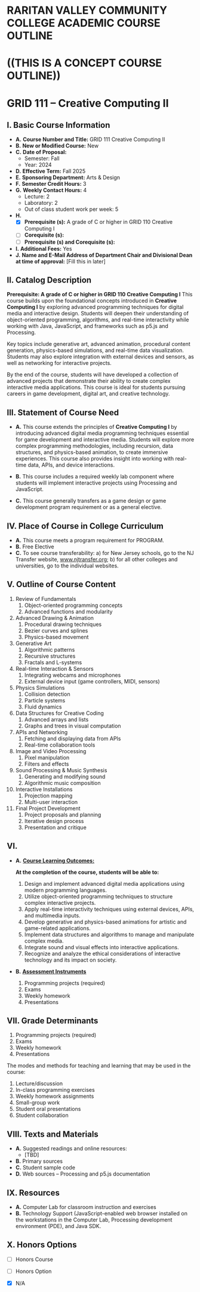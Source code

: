 # RARITAN VALLEY COMMUNITY COLLEGE ACADEMIC COURSE OUTLINE

# ((THIS IS A CONCEPT COURSE OUTLINE))

# GRID 111 – Creative Computing II

## I. Basic Course Information

- **A.** **Course Number and Title:** GRID 111 Creative Computing II
- **B.** **New or Modified Course:** New
- **C.** **Date of Proposal:**  
    - Semester: Fall  
    - Year: 2024
- **D.** **Effective Term:** Fall 2025
- **E.** **Sponsoring Department:** Arts & Design
- **F.** **Semester Credit Hours:** 3
- **G.** **Weekly Contact Hours:** 4
    - Lecture: 2
    - Laboratory: 2  
    - Out of class student work per week: 5
- **H.**  
    - [x] **Prerequisite (s):** A grade of C or higher in GRID 110 Creative Computing I
    - [ ] **Corequisite (s):**
    - [ ] **Prerequisite (s) and Corequisite (s):**
- **I.** **Additional Fees:** Yes
- **J.** **Name and E-Mail Address of Department Chair and Divisional Dean at time of approval:** [Fill this in later]

## II. Catalog Description

**Prerequisite: A grade of C or higher in GRID 110 Creative Computing I** This course builds upon the foundational concepts introduced in **Creative Computing I** by exploring advanced programming techniques for digital media and interactive design. Students will deepen their understanding of object-oriented programming, algorithms, and real-time interactivity while working with Java, JavaScript, and frameworks such as p5.js and Processing.

Key topics include generative art, advanced animation, procedural content generation, physics-based simulations, and real-time data visualization. Students may also explore integration with external devices and sensors, as well as networking for interactive projects.

By the end of the course, students will have developed a collection of advanced projects that demonstrate their ability to create complex interactive media applications. This course is ideal for students pursuing careers in game development, digital art, and creative technology.

## III. Statement of Course Need

- **A.** This course extends the principles of **Creative Computing I** by introducing advanced digital media programming techniques essential for game development and interactive media. Students will explore more complex programming methodologies, including recursion, data structures, and physics-based animation, to create immersive experiences. This course also provides insight into working with real-time data, APIs, and device interactions.

- **B.** This course includes a required weekly lab component where students will implement interactive projects using Processing and JavaScript.

- **C.** This course generally transfers as a game design or game development program requirement or as a general elective.

## IV. Place of Course in College Curriculum

- **A.** This course meets a program requirement for PROGRAM.
- **B.** Free Elective
- **C.** To see course transferability: a) for New Jersey schools, go to the NJ Transfer website, www.njtransfer.org; b) for all other colleges and universities, go to the individual websites.

## V. Outline of Course Content

1. Review of Fundamentals
    1. Object-oriented programming concepts
    2. Advanced functions and modularity
1. Advanced Drawing & Animation
    1. Procedural drawing techniques
    2. Bezier curves and splines
    3. Physics-based movement
1. Generative Art
    1. Algorithmic patterns
    2. Recursive structures
    3. Fractals and L-systems
1. Real-time Interaction & Sensors
    1. Integrating webcams and microphones
    2. External device input (game controllers, MIDI, sensors)
1. Physics Simulations
    1. Collision detection
    2. Particle systems
    3. Fluid dynamics
1. Data Structures for Creative Coding
    1. Advanced arrays and lists
    2. Graphs and trees in visual computation
1. APIs and Networking
    1. Fetching and displaying data from APIs
    2. Real-time collaboration tools
1. Image and Video Processing
    1. Pixel manipulation
    2. Filters and effects
1. Sound Processing & Music Synthesis
    1. Generating and modifying sound
    2. Algorithmic music composition
1. Interactive Installations
    1. Projection mapping
    2. Multi-user interaction
1. Final Project Development
    1. Project proposals and planning
    2. Iterative design process
    3. Presentation and critique

## VI.

- **A.** **<u>Course Learning Outcomes:</u>**  

    **At the completion of the course, students will be able to:**  
    1. Design and implement advanced digital media applications using modern programming languages.
    2. Utilize object-oriented programming techniques to structure complex interactive projects.
    3. Apply real-time interactivity techniques using external devices, APIs, and multimedia inputs.
    4. Develop generative and physics-based animations for artistic and game-related applications.
    5. Implement data structures and algorithms to manage and manipulate complex media.
    6. Integrate sound and visual effects into interactive applications.
    7. Recognize and analyze the ethical considerations of interactive technology and its impact on society.

- **B.** **<u>Assessment Instruments</u>**  
    1. Programming projects (required)
    2. Exams
    3. Weekly homework
    4. Presentations

## VII. Grade Determinants

1. Programming projects (required)
1. Exams
1. Weekly homework
1. Presentations

The modes and methods for teaching and learning that may be used in the course:

1. Lecture/discussion
1. In-class programming exercises
1. Weekly homework assignments
1. Small-group work
1. Student oral presentations
1. Student collaboration

## VIII. Texts and Materials
- **A.** Suggested readings and online resources:
    - [TBD]
- **B.** Primary sources
- **C.** Student sample code
- **D.** Web sources – Processing and p5.js documentation

## IX. Resources
- **A.** Computer Lab for classroom instruction and exercises
- **B.** Technology Support (JavaScript-enabled web browser installed on the workstations in the Computer Lab, Processing development environment (PDE), and Java SDK.

## X. Honors Options
- [ ] Honors Course
- [ ] Honors Option
- [x] N/A

